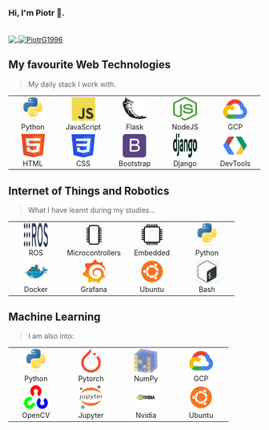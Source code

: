 ### Hi, I'm Piotr 👋.
</br>
<div>
<a href="https://github.com/anuraghazra/github-readme-stats">
<img align="center" src="https://github-readme-stats.vercel.app/api/top-langs/?username=PiotrG1996&langs_count=8" />
</a>

<a href="#">
  <img src="https://github-readme-stats.vercel.app/api?username=PiotrG1996&show_icons=true&count_private=true&include_all_commits=true" alt="PiotrG1996" align="center" />
</a>
  </div>

<h2 align="left">My favourite Web Technologies</h2>

> My daily stack I work with.

<table>
  <tr>
    <td align="center" width="96">
      <a href="https://docs.python.org/3/">
        <img src="./img/python-original.svg" width="48" height="48" alt="Python" />
      </a>
      <br>Python
    </td>
    <td align="center" width="96">
      <a href="https://devdocs.io/javascript/">
        <img src="./img/javascript-original.svg" width="48" height="48" alt="JavaScript" />
      </a>
      <br>JavaScript
    </td>
    <td align="center" width="96">
      <a href="https://flask.palletsprojects.com/en/1.1.x/">
        <img src="./img/flask.svg" width="48" height="48" alt="Flask" />
      </a>
      <br>Flask
    </td>
     </td>
    <td align="center" width="96">
      <a href="https://nodejs.org/en/docs/">
        <img src="./img/nodejs.svg" width="48" height="48" alt="NodeJS" />
      </a>
      <br>NodeJS
    </td>
     <td align="center" width="96">
      <a href="https://console.cloud.google.com/freetrial">
        <img src="./img/google-cloud.svg" width="48" height="48" alt="Google Cloud" />
      </a>
      <br>GCP
    </td>
  </tr>
  <tr>
    <td align="center" width="96"> 
      <a href="https://dev.w3.org/html5/html-author/" >
        <img src="./img/html.svg" width="48" height="48" alt="HTML" />
      </a>
      <br>HTML
    </td>
    <td align="center"  width="96">
      <a href="https://css-tricks.com/">
        <img src="./img/css.svg" width="48" height="48" alt="CSS" />
      </a>
      <br>CSS
    </td>
    <td align="center" width="96">
        <img src="./img/bootstrap-plain.svg" width="48" height="48" alt="Bootstrap" />
      </a>
      <br>Bootstrap
    </td>
    <td align="center" width="96">
      <a href="https://docs.djangoproject.com/" >
        <img src="./img/django.svg" width="48" height="48" alt="Django" />
      </a>
      <br>Django
    </td>
     <td align="center" width="96">
      <a href="https://developer.chrome.com/docs/devtools/" >
        <img src="./img/devtools.svg" width="48" height="48" alt="DevTools" />
      </a>
      <br>DevTools
    </td>
  </tr>
</table>

<h2 align="left" id="">Internet of Things and Robotics</h2>

> What I have learnt during my studies...

<table>
  <tr>
    <td align="center" width="96">
      <a href="https://www.ros.org/about-ros/">
        <img src="./img/ros.svg" width="48" height="48" alt="ROS" />
      </a>
      <br>ROS
    </td>
    <td align="center" width="96">
      <a href="#">
        <img src="./img/microcontroller.jpg" width="48" height="48" alt="Microcontrollers" />
      </a>
      <br>Microcontrollers
    </td>
    <td align="center" width="96">
      <a href="#">
        <img src="./img/embedded-systems.jpg" width="48" height="48" alt="Embedded Systems" />
      </a>
      <br>Embedded
    </td>
     <td align="center" width="96">
      <a href="https://docs.python.org/3/">
        <img src="./img/python-original.svg" width="48" height="48" alt="Python" />
      </a>
      <br>Python
    </td>
  </tr>
  <tr>
    <td align="center" width="96"> 
      <a href="https://docs.docker.com/" >
        <img src="./img/docker-original.svg" width="48" height="48" alt="Docker" />
      </a>
      <br>Docker
    </td>
    <td align="center" width="96">
      <a href="https://grafana.com/docs/" >
        <img src="https://raw.githubusercontent.com/grafana/grafana/master/public/img/grafana_icon.svg" width="48" height="48" alt="Grafana" />
      </a>
      <br>Grafana
    </td>
    <td align="center"  width="96">
      <a href="#">
        <img src="./img/Ubuntu.svg" width="48" height="48" alt="Ubuntu" />
      </a>
      <br>Ubuntu
    </td>
    <td align="center" width="96">
      <a href="#">
        <img src="./img/bash.png" width="48" height="48" alt="Bash" />
      </a>
      <br>Bash
    </td>
  </tr>
</table>

<h2 align="left" id="macropower-tech">Machine Learning</h2>

> I am also into:

<table>
  <tr>
      <td align="center" width="96">
      <a href="https://docs.python.org/3/">
        <img src="./img/python-original.svg" width="48" height="48" alt="Python" />
      </a>
      <br>Python
    </td>
     <td align="center" width="96">
      <a href="https://pytorch.org/">
        <img src="./img/pytorch.svg" width="48" height="48" alt="Pytorch" />
      </a>
      <br>Pytorch
    </td>
      <td align="center" width="96">
      <a href="https://numpy.org/">
        <img src="./img/numpy.svg" width="48" height="48" alt="NumPy" />
      </a>
      <br>NumPy
    </td>
      </td>
     <td align="center" width="96">
      <a href="https://console.cloud.google.com/freetrial">
        <img src="./img/google-cloud.svg" width="48" height="48" alt="Google Cloud" />
      </a>
      <br>GCP
    </td>
  </tr>
  <tr>
    <td align="center" width="96"> 
      <a href="https://opencv.org/" >
        <img src="./img/opencv.png" width="48" height="48" alt="OpenCV" />
      </a>
      <br>OpenCV
    </td>
    <td align="center" width="96">
      <a href="#" >
        <img src="./img/jupyter.svg" width="48" height="48" alt="Jupyter" />
      </a>
      <br>Jupyter
    </td>
    <td align="center" width="96">
      <a href="https://www.nvidia.com/en-us/autonomous-machines/jetson-store/">
        <img src="./img/nvidia.svg" width="48" height="48" alt="Nvidia" />
      </a>
      <br>Nvidia
    </td>
    <td align="center"  width="96">
      <a href="#">
        <img src="./img/Ubuntu.svg" width="48" height="48" alt="Ubuntu" />
      </a>
      <br>Ubuntu
    </td>
  </tr>
</table>


<!--
**PiotrG1996/PiotrG1996** is a ✨ _special_ ✨ repository because its `README.md` (this file) appears on your GitHub profile.

Here are some ideas to get you started:

- 🔭 I’m currently working on ...
- 🌱 I’m currently learning ...
- 👯 I’m looking to collaborate on ...
- 🤔 I’m looking for help with ...
- 💬 Ask me about ...
- 📫 How to reach me: ...
- 😄 Pronouns: ...
- ⚡ Fun fact: ...
-->

